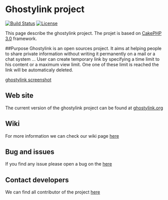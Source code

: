 # Ghostylink project
[![Build Status](http://jenkins.ghostylink.org/job/ghostylink_deploy/badge/icon)](http://jenkins.ghostylink.org/job/ghostylink_deploy/)
[![License](https://poser.pugx.org/cakephp/app/license.svg)](https://packagist.org/packages/cakephp/app)

This page describe the ghostylink project.
The projet is based on [CakePHP 3.0](http://cakephp.org) framework.

##Purpose
Ghostylink is an open sources project. It aims at helping people to share 
private information without writing it permanently on a mail or a chat system ...
User can create temporary link by specifying a time limit to his content or
a maximum view limit. One one of these limit is reached the link will be 
automaticaly deleted.


[ghostylink screenshot](http://doc.ghostylink.org/ghostylink-overview.png)
## Web site

The current version of the ghostylink project can be found at 
[ghostylink.org](http://ghostylink.org)

## Wiki
For more information we can check our wiki page [here](https://github.com/beljul/ghostylink/wiki/)

## Bug and issues
If you find any issue please open a bug on the
[here](https://github.com/beljul/ghostylink/issues)

## Contact developers
We can find all contributor of the project
[here](https://github.com/beljul/ghostylink/graphs/contributors)